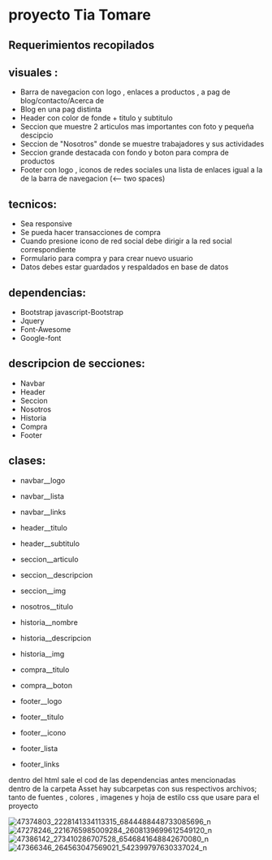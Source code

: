 proyecto Tia Tomare
===============

Requerimientos recopilados
--------------------------

visuales :  
----------
* Barra de navegacion con logo , enlaces a productos , a pag de blog/contacto/Acerca de <br>
* Blog en una pag distinta
* Header con color de fonde + titulo y subtitulo
* Seccion que muestre 2 articulos mas importantes con  foto y pequeña descipcio 
* Seccion de "Nosotros" donde se muestre trabajadores y sus actividades 
* Seccion grande destacada con fondo y boton para compra de productos 
* Footer con logo , iconos de redes sociales una lista de enlaces igual a la de la barra de navegacion (<-- two spaces)

tecnicos: 
---------
* Sea responsive
* Se pueda hacer transacciones de compra 
* Cuando presione icono de red social debe dirigir a la red social correspondiente 
* Formulario para compra y para crear nuevo usuario 
* Datos debes estar guardados y respaldados en base de datos 

dependencias:
------------
* Bootstrap javascript-Bootstrap
* Jquery
* Font-Awesome
* Google-font

descripcion de secciones:
-------------------------
* Navbar
* Header
* Seccion
* Nosotros
* Historia
* Compra
* Footer

clases:
-------
* navbar__logo
* navbar__lista
* navbar__links

* header__titulo
* header__subtitulo

* seccion__articulo
* seccion__descripcion
* seccion__img

* nosotros__titulo

* historia__nombre
* historia__descripcion
* historia__img

* compra__titulo
* compra__boton

* footer__logo
* footer__titulo
* footer__icono
* footer_lista
* footer_links

 
 dentro del html sale el cod de las dependencias antes mencionadas <br>
 dentro de la carpeta Asset hay subcarpetas con sus respectivos archivos; tanto de fuentes , colores , imagenes y hoja de estilo css que usare para el proyecto


 ![47374803_2228141334113315_6844488448733085696_n](https://user-images.githubusercontent.com/44588089/49523373-69dafc80-f888-11e8-92d6-e0ff61505c60.jpg)
 ![47278246_2216765985009284_2608139699612549120_n](https://user-images.githubusercontent.com/44588089/49522802-3c418380-f887-11e8-9390-28f47da38ab5.jpg)
 ![47386142_273410286707528_6546841648842670080_n](https://user-images.githubusercontent.com/44588089/49522825-4794af00-f887-11e8-9e5b-540d874b2f7d.jpg)
 ![47366346_264563047569021_542399797630337024_n](https://user-images.githubusercontent.com/44588089/49522874-63985080-f887-11e8-9770-d9d25200cb67.jpg)
 
 